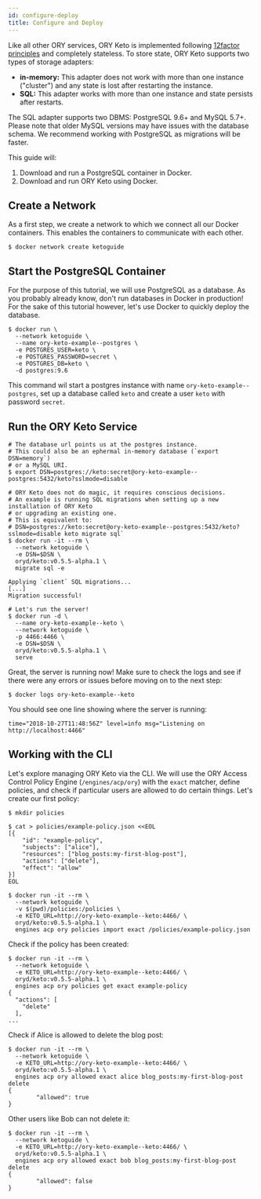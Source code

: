 ```yaml
---
id: configure-deploy
title: Configure and Deploy
---
```


Like all other ORY services, ORY Keto is implemented following
[12factor principles](https://12factor.net) and completely stateless. To store
state, ORY Keto supports two types of storage adapters:

- **in-memory:** This adapter does not work with more than one instance
  ("cluster") and any state is lost after restarting the instance.
- **SQL:** This adapter works with more than one instance and state persists
  after restarts.

The SQL adapter supports two DBMS: PostgreSQL 9.6+ and MySQL 5.7+. Please note
that older MySQL versions may have issues with the database schema. We recommend
working with PostgreSQL as migrations will be faster.

This guide will:

1. Download and run a PostgreSQL container in Docker.
2. Download and run ORY Keto using Docker.

## Create a Network

As a first step, we create a network to which we connect all our Docker
containers. This enables the containers to communicate with each other.

```
$ docker network create ketoguide
```

## Start the PostgreSQL Container

For the purpose of this tutorial, we will use PostgreSQL as a database. As you
probably already know, don't run databases in Docker in production! For the sake
of this tutorial however, let's use Docker to quickly deploy the database.

```
$ docker run \
  --network ketoguide \
  --name ory-keto-example--postgres \
  -e POSTGRES_USER=keto \
  -e POSTGRES_PASSWORD=secret \
  -e POSTGRES_DB=keto \
  -d postgres:9.6
```

This command wil start a postgres instance with name
`ory-keto-example--postgres`, set up a database called `keto` and create a user
`keto` with password `secret`.

## Run the ORY Keto Service

```
# The database url points us at the postgres instance.
# This could also be an ephermal in-memory database (`export DSN=memory`)
# or a MySQL URI.
$ export DSN=postgres://keto:secret@ory-keto-example--postgres:5432/keto?sslmode=disable

# ORY Keto does not do magic, it requires conscious decisions.
# An example is running SQL migrations when setting up a new installation of ORY Keto
# or upgrading an existing one.
# This is equivalent to:
# DSN=postgres://keto:secret@ory-keto-example--postgres:5432/keto?sslmode=disable keto migrate sql`
$ docker run -it --rm \
  --network ketoguide \
  -e DSN=$DSN \
  oryd/keto:v0.5.5-alpha.1 \
  migrate sql -e

Applying `client` SQL migrations...
[...]
Migration successful!

# Let's run the server!
$ docker run -d \
  --name ory-keto-example--keto \
  --network ketoguide \
  -p 4466:4466 \
  -e DSN=$DSN \
  oryd/keto:v0.5.5-alpha.1 \
  serve
```

Great, the server is running now! Make sure to check the logs and see if there
were any errors or issues before moving on to the next step:

```
$ docker logs ory-keto-example--keto
```

You should see one line showing where the server is running:

```
time="2018-10-27T11:48:56Z" level=info msg="Listening on http://localhost:4466"
```

## Working with the CLI

Let's explore managing ORY Keto via the CLI. We will use the ORY Access Control
Policy Engine (`/engines/acp/ory`) with the `exact` matcher, define policies,
and check if particular users are allowed to do certain things. Let's create our
first policy:

```
$ mkdir policies

$ cat > policies/example-policy.json <<EOL
[{
    "id": "example-policy",
    "subjects": ["alice"],
    "resources": ["blog_posts:my-first-blog-post"],
    "actions": ["delete"],
    "effect": "allow"
}]
EOL

$ docker run -it --rm \
  --network ketoguide \
  -v $(pwd)/policies:/policies \
  -e KETO_URL=http://ory-keto-example--keto:4466/ \
  oryd/keto:v0.5.5-alpha.1 \
  engines acp ory policies import exact /policies/example-policy.json
```

Check if the policy has been created:

```
$ docker run -it --rm \
  --network ketoguide \
  -e KETO_URL=http://ory-keto-example--keto:4466/ \
  oryd/keto:v0.5.5-alpha.1 \
  engines acp ory policies get exact example-policy
{
  "actions": [
    "delete"
  ],
...
```

Check if Alice is allowed to delete the blog post:

```
$ docker run -it --rm \
  --network ketoguide \
  -e KETO_URL=http://ory-keto-example--keto:4466/ \
  oryd/keto:v0.5.5-alpha.1 \
  engines acp ory allowed exact alice blog_posts:my-first-blog-post delete
{
        "allowed": true
}
```

Other users like Bob can not delete it:

```
$ docker run -it --rm \
  --network ketoguide \
  -e KETO_URL=http://ory-keto-example--keto:4466/ \
  oryd/keto:v0.5.5-alpha.1 \
  engines acp ory allowed exact bob blog_posts:my-first-blog-post delete
{
        "allowed": false
}
```
